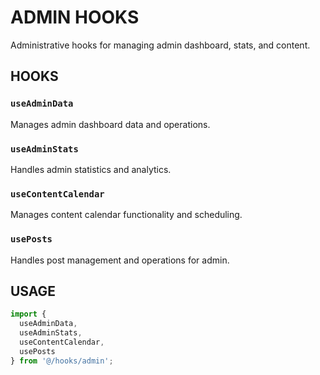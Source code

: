 # ADMIN HOOKS

Administrative hooks for managing admin dashboard, stats, and content.

## HOOKS

### `useAdminData`
Manages admin dashboard data and operations.

### `useAdminStats`
Handles admin statistics and analytics.

### `useContentCalendar`
Manages content calendar functionality and scheduling.

### `usePosts`
Handles post management and operations for admin.

## USAGE

```typescript
import { 
  useAdminData,
  useAdminStats,
  useContentCalendar,
  usePosts
} from '@/hooks/admin';
```
